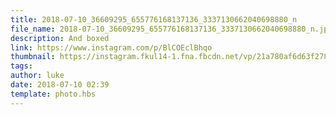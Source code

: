 ```yaml
---
title: 2018-07-10_36609295_655776168137136_3337130662040698880_n
file_name: 2018-07-10_36609295_655776168137136_3337130662040698880_n.jpg
description: And boxed
link: https://www.instagram.com/p/BlCOEclBhqo
thumbnail: https://instagram.fkul14-1.fna.fbcdn.net/vp/21a780af6d63f278a7ba802b6c7551b3/5C081B46/t51.2885-15/sh0.08/e35/s640x640/36609295_655776168137136_3337130662040698880_n.jpg?ig_cache_key=MTgyMDA3OTA3NzYyNjA5MjIwMA%3D%3D.2
tags: 
author: luke
date: 2018-07-10 02:39
template: photo.hbs
---
```

